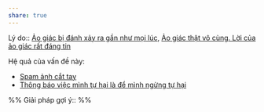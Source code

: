 ```yaml
---
share: true
---
```

Lý do:: [Ảo giác bị đánh xảy ra gần như mọi lúc](../../Kh%C3%B3%20kh%C4%83n/%E1%BA%A2o%20gi%C3%A1c/%E1%BA%A2o%20gi%C3%A1c%20b%E1%BB%8B%20%C4%91%C3%A1nh%20x%E1%BA%A3y%20ra%20g%E1%BA%A7n%20nh%C6%B0%20m%E1%BB%8Di%20l%C3%BAc.md), [Ảo giác thật vô cùng. Lời của ảo giác rất đáng tin](../../Kh%C3%B3%20kh%C4%83n/%E1%BA%A2o%20gi%C3%A1c/%E1%BA%A2o%20gi%C3%A1c%20th%E1%BA%ADt%20v%C3%B4%20c%C3%B9ng.%20L%E1%BB%9Di%20c%E1%BB%A7a%20%E1%BA%A3o%20gi%C3%A1c%20r%E1%BA%A5t%20%C4%91%C3%A1ng%20tin.md)

Hệ quả của vấn đề này:
- [Spam ảnh cắt tay](../../H%C3%A0nh%20vi/C%C3%B4ng%20b%E1%BB%91%20s%E1%BB%B1%20t%E1%BB%B1%20h%E1%BA%A1i,%20%C4%91e%20d%E1%BB%8Da/Spam%20%E1%BA%A3nh%20c%E1%BA%AFt%20tay.md)
- [Thông báo việc mình tự hại là để mình ngừng tự hại](./Th%C3%B4ng%20b%C3%A1o%20vi%E1%BB%87c%20m%C3%ACnh%20t%E1%BB%B1%20h%E1%BA%A1i%20l%C3%A0%20%C4%91%E1%BB%83%20m%C3%ACnh%20ng%E1%BB%ABng%20t%E1%BB%B1%20h%E1%BA%A1i.md)


%%
Giải pháp gợi ý:: 
%%


